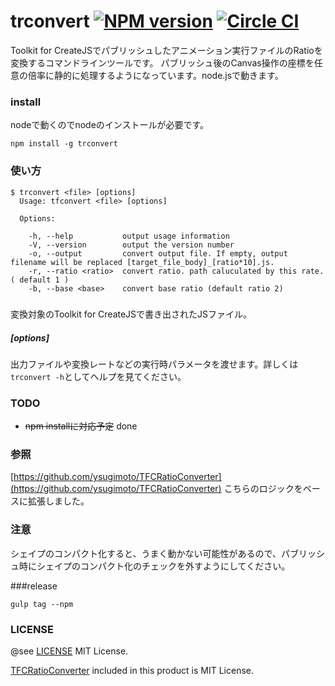 trconvert [![NPM version](https://badge.fury.io/js/trconvert.svg)](http://badge.fury.io/js/trconvert) [![Circle CI](https://circleci.com/gh/atsumo/trconvert.svg?style=svg)](https://circleci.com/gh/atsumo/trconvert)
=================

Toolkit for CreateJSでパブリッシュしたアニメーション実行ファイルのRatioを変換するコマンドラインツールです。
パブリッシュ後のCanvas操作の座標を任意の倍率に静的に処理するようになっています。node.jsで動きます。

### install
nodeで動くのでnodeのインストールが必要です。


```
npm install -g trconvert
```


### 使い方
```
$ trconvert <file> [options]
  Usage: tfconvert <file> [options]

  Options:

    -h, --help           output usage information
    -V, --version        output the version number
    -o, --output         convert output file. If empty, output filename will be replaced [target_file_body]_[ratio*10].js.
    -r, --ratio <ratio>  convert ratio. path caluculated by this rate. ( default 1 )
    -b, --base <base>    convert base ratio (default ratio 2)
```

##### <file>
変換対象のToolkit for CreateJSで書き出されたJSファイル。

##### [options]
出力ファイルや変換レートなどの実行時パラメータを渡せます。詳しくは`trconvert -h`としてヘルプを見てください。

### TODO
* ~~npm installに対応予定~~ done

### 参照
[https://github.com/ysugimoto/TFCRatioConverter](https://github.com/ysugimoto/TFCRatioConverter) 
こちらのロジックをベースに拡張しました。

### 注意
シェイプのコンパクト化すると、うまく動かない可能性があるので、パブリッシュ時にシェイプのコンパクト化のチェックを外すようにしてください。

###release
```
gulp tag --npm
```

### LICENSE
@see [LICENSE](https://github.com/atsumo/trconvert/blob/master/LICENSE)
MIT License.

[TFCRatioConverter](https://github.com/ysugimoto/TFCRatioConverter) included in this product is MIT License.
